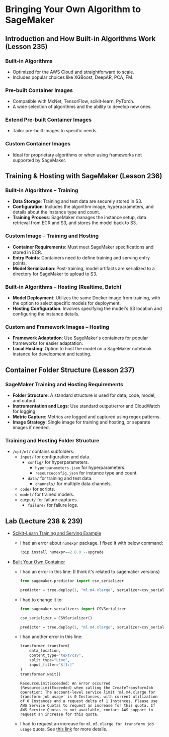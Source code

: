 # Bringing Your Own Algorithm to SageMaker

## Introduction and How Built-in Algorithms Work (Lesson 235)

### Built-in Algorithms
- Optimized for the AWS Cloud and straightforward to scale.
- Includes popular choices like XGBoost, DeepAR, PCA, FM.

### Pre-built Container Images
- Compatible with MxNet, TensorFlow, scikit-learn, PyTorch.
- A wide selection of algorithms and the ability to develop new ones.

### Extend Pre-built Container Images
- Tailor pre-built images to specific needs.

### Custom Container Images
- Ideal for proprietary algorithms or when using frameworks not supported by SageMaker.

## Training & Hosting with SageMaker (Lesson 236)

### Built-in Algorithms – Training
- **Data Storage**: Training and test data are securely stored in S3.
- **Configuration**: Includes the algorithm image, hyperparameters, and details about the instance type and count.
- **Training Process**: SageMaker manages the instance setup, data retrieval from ECR and S3, and stores the model back to S3.

### Custom Image – Training and Hosting
- **Container Requirements**: Must meet SageMaker specifications and stored in ECR.
- **Entry Points**: Containers need to define training and serving entry points.
- **Model Serialization**: Post-training, model artifacts are serialized to a directory for SageMaker to upload to S3.

### Built-in Algorithms – Hosting (Realtime, Batch)
- **Model Deployment**: Utilizes the same Docker image from training, with the option to select specific models for deployment.
- **Hosting Configuration**: Involves specifying the model's S3 location and configuring the instance details.

### Custom and Framework Images – Hosting
- **Framework Adaptation**: Use SageMaker's containers for popular frameworks for easier adaptation.
- **Local Hosting**: Option to host the model on a SageMaker notebook instance for development and testing.

## Container Folder Structure (Lesson 237)

### SageMaker Training and Hosting Requirements

- **Folder Structure**: A standard structure is used for data, code, model, and output.
- **Instrumentation and Logs**: Use standard output/error and CloudWatch for logging.
- **Metric Capture**: Metrics are logged and captured using regex patterns.
- **Image Strategy**: Single image for training and hosting, or separate images if needed.

### Training and Hosting Folder Structure

- `/opt/ml/` contains subfolders:
  - `input/` for configuration and data.
    - `config/` for hyperparameters.
      - `hyperparameters.json` for hyperparameters.
      - `resourceconfig.json` for instance type and count.
    - `data/` for training and test data.
      - `channels/` for multiple data channels.
  - `code/` for scripts.
  - `model/` for trained models.
  - `output/` for failure captures.
    - `failure/` for failure logs.


## Lab (Lecture 238 & 239)

- [Scikit-Learn Training and Serving Example](https://github.com/gsamil/AmazonSageMakerCourse/blob/master/CustomAlgorithm/ScikitLearn/Iris/iris_scikit_learn_training_and_serving.ipynb)

    - I had an error about `numexpr` package. I fixed it with below command:

        ```python
        !pip install numexpr==2.8.0 --upgrade
        ```

- [Built Your Own Container](https://github.com/aws/amazon-sagemaker-examples/blob/main/advanced_functionality/scikit_bring_your_own/scikit_bring_your_own.ipynb)

    - I had an error in this line: (I think it's related to sagemaker versions)
    
        ```python
        from sagemaker.predictor import csv_serializer

        predictor = tree.deploy(1, "ml.m4.xlarge", serializer=csv_serializer)
        ```
    
    - I had to change it to:
    
        ```python
        from sagemaker.serializers import CSVSerializer

        csv_serializer = CSVSerializer()

        predictor = tree.deploy(1, "ml.m4.xlarge", serializer=csv_serializer)
        ```

    - I had another error in this line: 

        ```python
        transformer.transform(
            data_location, 
            content_type="text/csv", 
            split_type="Line", 
            input_filter="$[1:]"
        )
        transformer.wait()
        ```

        ```
        ResourceLimitExceeded: An error occurred (ResourceLimitExceeded) when calling the CreateTransformJob operation: The account-level service limit 'ml.m4.xlarge for transform job usage' is 0 Instances, with current utilization of 0 Instances and a request delta of 1 Instances. Please use AWS Service Quotas to request an increase for this quota. If AWS Service Quotas is not available, contact AWS support to request an increase for this quota.
        ```

    - I had to request an increase for `ml.m5.xlarge for transform job usage` quota. See [this link](https://repost.aws/knowledge-center/sagemaker-resource-limit-exceeded-error) for more details.

